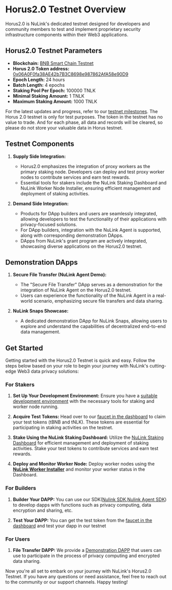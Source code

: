 # Horus2.0 Testnet Overview

Horus2.0 is NuLink's dedicated testnet designed for developers and community members to test and implement proprietary security infrastructure components within their Web3 applications. 

## Horus2.0 Testnet Parameters

+ **Blockchain:** [BNB Smart Chain Testnet](https://testnet.bscscan.com/) 
+ **Horus 2.0 Token address:** [0x06A0F0fa38AE42b7B3C8698e987862AfA58e90D9](https://testnet.bscscan.com/address/0x06A0F0fa38AE42b7B3C8698e987862AfA58e90D9)
+ **Epoch Length:**  24 hours
+ **Batch Length:**  4 epochs
+ **Staking Pool Per Epoch:**  100000 TNLK
+ **Minimal Staking Amount:** 1 TNLK
+ **Maximum Staking Amount:** 1000 TNLK


For the latest updates and progress, refer to our [testnet milestones](./horus/horus_milestones.md). The Horus 2.0 testnet is only for test purposes. The token in the testnet has no value to trade. And for each phase, all data and records will be cleared, so please do not store your valuable data in Horus testnet.

## Testnet Components

1. **Supply Side Integration:**
   - Horus2.0 emphasizes the integration of proxy workers as the primary staking node. Developers can deploy and test proxy worker nodes to contribute services and earn test rewards.
   - Essential tools for stakers include the NuLink Staking Dashboard and NuLink Worker Node Installer, ensuring efficient management and deployment of staking activities.

2. **Demand Side Integration:**
   - Products for DApp builders and users are seamlessly integrated, allowing developers to test the functionality of their applications with privacy-focused solutions.
   - For DApp builders, integration with the NuLink Agent is supported, along with corresponding demonstration DApps.
   - DApps from NuLink's grant program are actively integrated, showcasing diverse applications on the Horus2.0 testnet.

## Demonstration DApps

1. **Secure File Transfer (NuLink Agent Demo):**
   - The "Secure File Transfer" DApp serves as a demonstration for the integration of NuLink Agent on the Horus2.0 testnet.
   - Users can experience the functionality of the NuLink Agent in a real-world scenario, emphasizing secure file transfers and data sharing.

2. **NuLink Snaps Showcase:**
   - A dedicated demonstration DApp for NuLink Snaps, allowing users to explore and understand the capabilities of decentralized end-to-end data management.

## Get Started

Getting started with the Horus2.0 Testnet is quick and easy. Follow the steps below based on your role to begin your journey with NuLink's cutting-edge Web3 data privacy solutions:

### For Stakers

1. **Set Up Your Development Environment:**
   Ensure you have a [suitable development environment](./staker/nulink_worker.md#minimum-system-requirements) with the necessary tools for staking and worker node running.

2. **Acquire Test Tokens:**
   Head over to our [faucet in the dashboard](https://dashboard.testnet.nulink.org/) to claim your test tokens (tBNB and tNLK). These tokens are essential for participating in staking activities on the testnet.

3. **Stake Using the NuLink Staking Dashboard:**
   Utilize the [NuLink Staking Dashboard](./staker/dashboard.md) for efficient management and deployment of staking activities. Stake your test tokens to contribute services and earn test rewards.

4. **Deploy and Monitor Worker Node:**
   Deploy worker nodes using the [**NuLink Worker Installer**](./staker/nulink_worker.md) and monitor your worker status in the Dashboard.


### For Builders

1. **Builder Your DAPP:** You can use our SDK([Nulink SDK](./builder/sdk_api/README.md),[Nulink Agent SDK](./builder/agent_sdk.md)) to develop dapps with functions such as privacy computing, data encryption and sharing, etc.
   
2. **Test Your DAPP:** You can get the test token from the [faucet in the dashboard](https://dashboard.testnet.nulink.org/) and test your dapp in our testnet

### For Users

1. **File Transfer DAPP:** We provide a [Demonstration DAPP](./user/agent_usecase.md) that users can use to participate in the process of privacy computing and encrypted data sharing.

Now you're all set to embark on your journey with NuLink's Horus2.0 Testnet. If you have any questions or need assistance, feel free to reach out to the community or our support channels. Happy testing!



